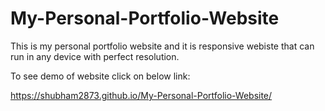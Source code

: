 # My-Personal-Portfolio-Website
This is my personal portfolio website and it is responsive webiste that can run in any device with perfect resolution.

To see demo of website click on below link:

https://shubham2873.github.io/My-Personal-Portfolio-Website/
